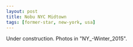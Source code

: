 ```yaml
---
layout: post
title: Nobu NYC Midtown
tags: [former-star, new-york, usa]
---
```


Under construction. Photos in "NY_-Winter_2015".
